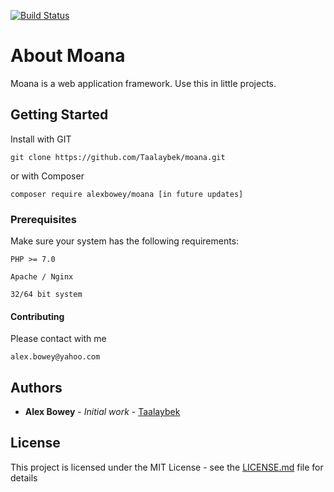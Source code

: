 [![Build Status](https://travis-ci.org/Taalaybek/moana.svg?branch=master)](https://travis-ci.org/Taalaybek/moana)

# About Moana

Moana is a web application framework. Use this in little projects. 

## Getting Started

Install with GIT

```
git clone https://github.com/Taalaybek/moana.git
```

or with Composer

```
composer require alexbowey/moana [in future updates]
```

### Prerequisites

Make sure your system has the following requirements:

```
PHP >= 7.0

Apache / Nginx

32/64 bit system
```

#### Contributing

Please contact with me

```
alex.bowey@yahoo.com
```

## Authors

* **Alex Bowey** - *Initial work* - [Taalaybek](https://github.com/Taalaybek)

## License

This project is licensed under the MIT License - see the [LICENSE.md](LICENSE.md) file for details